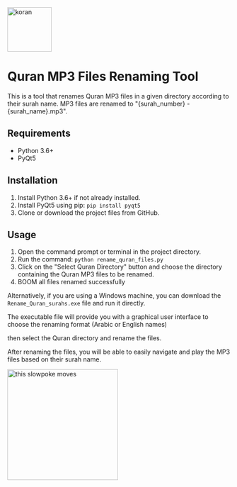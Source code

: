 <html>
<body>
	<img src="https://i.ibb.co/CHXX2Tg/koran.png" alt="koran" border="0" style="width:100px; height:100px;">
	<h1>Quran MP3 Files Renaming Tool</h1>
	<p>This is a tool that renames Quran MP3 files in a given directory according to their surah name. MP3 files are renamed to "{surah_number} - {surah_name}.mp3".</p>
	<h2>Requirements</h2>
	<ul>
		<li>Python 3.6+</li>
		<li>PyQt5</li>
	</ul>
	<h2>Installation</h2>
	<ol>
		<li>Install Python 3.6+ if not already installed.</li>
		<li>Install PyQt5 using pip: <code>pip install pyqt5</code></li>
		<li>Clone or download the project files from GitHub.</li>
	</ol>
	<h2>Usage</h2>
	<ol>
		<li>Open the command prompt or terminal in the project directory.</li>
		<li>Run the command: <code>python rename_quran_files.py</code></li>
		<li>Click on the "Select Quran Directory" button and choose the directory containing the Quran MP3 files to be renamed.</li>
		<li>BOOM all files renamed successfully</li>
	</ol>
	<p>Alternatively, if you are using a Windows machine, you can download the <code>Rename_Quran_surahs.exe</code> file and run it directly.</p> 
	<p>The executable file will provide you with a graphical user interface to choose the renaming format (Arabic or English names)</p>
	<p>then select the Quran directory and rename the files.</p>
	<p>After renaming the files, you will be able to easily navigate and play the MP3 files based on their surah name.</p>

<img src="https://cdn.glitch.global/112883e5-9153-4ab5-ba6c-5e77448d87f4/QuranRenamer.gif?v=1681828315597" alt="this slowpoke moves"  width="250" alt="404 image"/>

</body>
</html>

